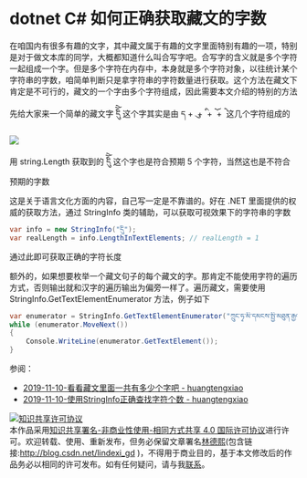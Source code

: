 
# dotnet C# 如何正确获取藏文的字数

在咱国内有很多有趣的文字，其中藏文属于有趣的文字里面特别有趣的一项，特别是对于做文本库的同学，大概都知道什么叫合写字吧。合写字的含义就是多个字符一起组成一个字。但是多个字符在内存中，本身就是多个字符对象，以往统计某个字符串的字数，咱简单判断只是拿字符串的字符数量进行获取。这个方法在藏文下肯定是不可行的，藏文的一个字由多个字符组成，因此需要本文介绍的特别的方法

<!--more-->


<!-- CreateTime:2021/8/23 8:34:19 -->

<!-- 发布 -->

先给大家来一个简单的藏文字 དིོེུ 这个字其实是由 ད + ུ + ི + ོ + ེ 这几个字符组成的

![](http://cdn.lindexi.site/lindexi%2F202182285086064.jpg)

用 string.Length 获取到的 དིོེུ 这个字也是符合预期 5 个字符，当然这也是不符合预期的字数

这是关于语言文化方面的内容，自己写一定是不靠谱的。好在 .NET 里面提供的权威的获取方法，通过 StringInfo 类的辅助，可以获取可视效果下的字符串的字数

```csharp
var info = new StringInfo("དིོེུ");
var realLength = info.LengthInTextElements; // realLength = 1
```

通过此即可获取正确的字符长度

额外的，如果想要枚举一个藏文句子的每个藏文的字。那肯定不能使用字符的遍历方式，否则输出就和汉字的遍历输出为偏旁一样了。遍历藏文，需要使用 StringInfo.GetTextElementEnumerator 方法，例子如下

```csharp
var enumerator = StringInfo.GetTextElementEnumerator("ཀྲུང་ཧྭ་མི་དམངས་སྤྱི་མཐུན་རྒྱལ་ཁབ།");
while (enumerator.MoveNext())
{
    Console.WriteLine(enumerator.GetTextElement());
}
```

参阅：

- [2019-11-10-看看藏文里面一共有多少个字吧 - huangtengxiao](https://huangtengxiao.gitee.io/post/%E7%9C%8B%E7%9C%8B%E8%97%8F%E6%96%87%E9%98%BF%E6%8B%89%E4%BC%AF%E6%96%87%E9%87%8C%E9%9D%A2%E4%B8%80%E5%85%B1%E6%9C%89%E5%A4%9A%E5%B0%91%E4%B8%AA%E5%AD%97%E5%90%A7.html)
- [2019-11-10-使用StringInfo正确查找字符个数 - huangtengxiao](https://huangtengxiao.gitee.io/post/%E4%BD%BF%E7%94%A8StringInfo%E6%AD%A3%E7%A1%AE%E6%9F%A5%E6%89%BE%E5%AD%97%E7%AC%A6%E4%B8%AA%E6%95%B0.html)





<a rel="license" href="http://creativecommons.org/licenses/by-nc-sa/4.0/"><img alt="知识共享许可协议" style="border-width:0" src="https://licensebuttons.net/l/by-nc-sa/4.0/88x31.png" /></a><br />本作品采用<a rel="license" href="http://creativecommons.org/licenses/by-nc-sa/4.0/">知识共享署名-非商业性使用-相同方式共享 4.0 国际许可协议</a>进行许可。欢迎转载、使用、重新发布，但务必保留文章署名[林德熙](http://blog.csdn.net/lindexi_gd)(包含链接:http://blog.csdn.net/lindexi_gd )，不得用于商业目的，基于本文修改后的作品务必以相同的许可发布。如有任何疑问，请与我[联系](mailto:lindexi_gd@163.com)。